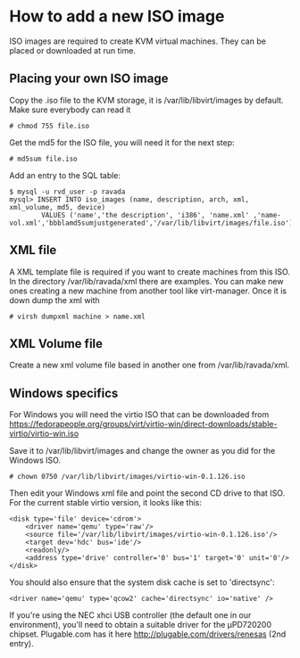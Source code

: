 # How to add a new ISO image

ISO images are required to create KVM virtual machines. They can be placed or downloaded at run time.

## Placing your own ISO image

Copy the .iso file to the KVM storage, it is /var/lib/libvirt/images by default. Make sure everybody can read it

    # chmod 755 file.iso

Get the md5 for the ISO file, you will need it for the next step:

    # md5sum file.iso

Add an entry to the SQL table:

    $ mysql -u rvd_user -p ravada
    mysql> INSERT INTO iso_images (name, description, arch, xml, xml_volume, md5, device)
            VALUES ('name','the description', 'i386', 'name.xml' ,'name-vol.xml','bbblamd5sumjustgenerated','/var/lib/libvirt/images/file.iso');

## XML file

A XML template file is required if you want to create machines from this ISO. In the directory /var/lib/ravada/xml there are examples. You can make new ones creating a new machine from another tool like virt-manager. Once it is down dump the xml with

    # virsh dumpxml machine > name.xml

## XML Volume file

Create a new xml volume file based in another one from /var/lib/ravada/xml.

## Windows specifics

For Windows you will need the virtio ISO that can be downloaded from https://fedorapeople.org/groups/virt/virtio-win/direct-downloads/stable-virtio/virtio-win.iso

Save it to /var/lib/libvirt/images and change the owner as you did for the Windows ISO.

    # chown 0750 /var/lib/libvirt/images/virtio-win-0.1.126.iso

Then edit your Windows xml file and point the second CD drive to that ISO. For the current stable virtio version, it looks like this:

    <disk type='file' device='cdrom'>
        <driver name='qemu' type='raw'/>
        <source file='/var/lib/libvirt/images/virtio-win-0.1.126.iso'/>
        <target dev='hdc' bus='ide'/>
        <readonly/>
        <address type='drive' controller='0' bus='1' target='0' unit='0'/>
    </disk>

You should also ensure that the system disk cache is set to 'directsync':

    <driver name='qemu' type='qcow2' cache='directsync' io='native' />

If you're using the NEC xhci USB controller (the default one in our environment), you'll need to obtain a suitable driver for the µPD720200 chipset. Plugable.com has it here http://plugable.com/drivers/renesas (2nd entry).
